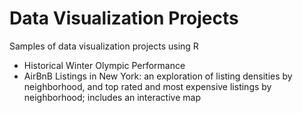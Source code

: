 # Data Visualization Projects
Samples of data visualization projects using R

* Historical Winter Olympic Performance
* AirBnB Listings in New York: an exploration of listing densities by neighborhood, and top rated and most expensive listings by neighborhood; includes an interactive map
